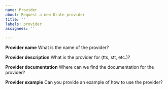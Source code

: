 ```yaml
---
name: Provider
about: Request a new Orate provider
title: ''
labels: provider
assignees: ''

---
```


**Provider name**
What is the name of the provider?

**Provider description**
What is the provider for (tts, stt, etc.)?

**Provider documentation**
Where can we find the documentation for the provider?

**Provider example**
Can you provide an example of how to use the provider?
